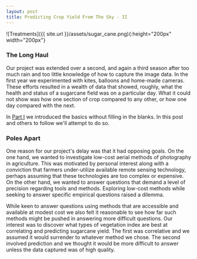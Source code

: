 ```yaml
---
layout: post
title: Predicting Crop Yield From The Sky - II
---
```


![Treatments]({{ site.url }}/assets/sugar_cane.png){:height="200px" width="200px"} 

### The Long Haul

Our project was extended over a second, and again a third season after too much rain and too little knowledge of how to capture the image data. In the first year we experimented with kites, balloons and home-made cameras. These efforts resulted in a wealth of data that showed, roughly, what the health and status of a sugarcane field was on a particular day. What it could not show was how one section of crop compared to any other, or how one day compared with the next.

In [Part I](https://geraldmc.github.io/2019/05/06/predicting-yield-1/) we introduced the basics without filling in the blanks. In this post and others to follow we'll attempt to do so.

### Poles Apart

One reason for our project's delay was that it had opposing goals. On the one hand, we wanted to investigate low-cost aerial methods of photography in agriculture. This was motivated by personal interest along with a conviction that farmers under-utilize available remote sensing technology, perhaps assuming that these technologies are too complex or expensive. On the other hand, we wanted to answer questions that demand a level of precision regarding tools and methods. Exploring low-cost methods while seeking to answer specific empirical questions raised a dilemma. 

While keen to answer questions using methods that are accessible and available at modest cost we also felt it reasonable to see how far such methods might be pushed in answering more difficult questions. Our interest was to discover what types of vegetation index are best at correlating and predicting sugarcane yield. The first was correlative and we assumed it would surrender to whatever method we chose. The second involved prediction and we thought it would be more difficult to answer unless the data captured was of high quality.